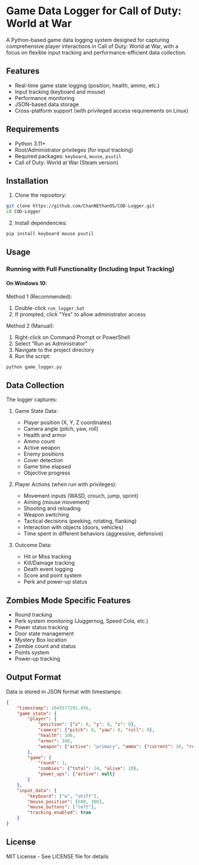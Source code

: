 # Game Data Logger for Call of Duty: World at War

A Python-based game data logging system designed for capturing comprehensive player interactions in Call of Duty: World at War, with a focus on flexible input tracking and performance-efficient data collection.

## Features

- Real-time game state logging (position, health, ammo, etc.)
- Input tracking (keyboard and mouse)
- Performance monitoring
- JSON-based data storage
- Cross-platform support (with privileged access requirements on Linux)

## Requirements

- Python 3.11+
- Root/Administrator privileges (for input tracking)
- Required packages: `keyboard`, `mouse`, `psutil`
- Call of Duty: World at War (Steam version)

## Installation

1. Clone the repository:
```bash
git clone https://github.com/ChanNEthanOS/COD-Logger.git
cd COD-Logger
```

2. Install dependencies:
```bash
pip install keyboard mouse psutil
```

## Usage

### Running with Full Functionality (Including Input Tracking)

#### On Windows 10:
Method 1 (Recommended):
1. Double-click `run_logger.bat`
2. If prompted, click "Yes" to allow administrator access

Method 2 (Manual):
1. Right-click on Command Prompt or PowerShell
2. Select "Run as Administrator"
3. Navigate to the project directory
4. Run the script:
```bash
python game_logger.py
```

## Data Collection

The logger captures:

1. Game State Data:
   - Player position (X, Y, Z coordinates)
   - Camera angle (pitch, yaw, roll)
   - Health and armor
   - Ammo count
   - Active weapon
   - Enemy positions
   - Cover detection
   - Game time elapsed
   - Objective progress

2. Player Actions (when run with privileges):
   - Movement inputs (WASD, crouch, jump, sprint)
   - Aiming (mouse movement)
   - Shooting and reloading
   - Weapon switching
   - Tactical decisions (peeking, rotating, flanking)
   - Interaction with objects (doors, vehicles)
   - Time spent in different behaviors (aggressive, defensive)

3. Outcome Data:
   - Hit or Miss tracking
   - Kill/Damage tracking
   - Death event logging
   - Score and point system
   - Perk and power-up status

## Zombies Mode Specific Features

- Round tracking
- Perk system monitoring (Juggernog, Speed Cola, etc.)
- Power status tracking
- Door state management
- Mystery Box location
- Zombie count and status
- Points system
- Power-up tracking

## Output Format

Data is stored in JSON format with timestamps:
```json
{
    "timestamp": 1645577291.456,
    "game_state": {
        "player": {
            "position": {"x": 0, "y": 0, "z": 0},
            "camera": {"pitch": 0, "yaw": 0, "roll": 0},
            "health": 100,
            "armor": 100,
            "weapon": {"active": "primary", "ammo": {"current": 30, "reserve": 120}}
        },
        "game": {
            "round": 1,
            "zombies": {"total": 24, "alive": 20},
            "power_ups": {"active": null}
        }
    },
    "input_data": {
        "keyboard": ["w", "shift"],
        "mouse_position": [500, 300],
        "mouse_buttons": ["left"],
        "tracking_enabled": true
    }
}
```

## License

MIT License - See LICENSE file for details